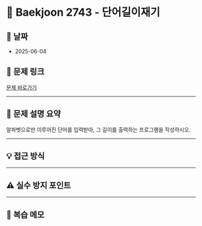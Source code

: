 # 📝 Baekjoon 2743 - 단어길이재기

## 📅 날짜
- 2025-06-04

## 🔗 문제 링크
[문제 바로가기](https://www.acmicpc.net/problem/2743)

---

## 📌 문제 설명 요약

알파벳으로만 이루어진 단어를 입력받아, 그 길이를 출력하는 프로그램을 작성하시오.

---

## 💡 접근 방식


---

## ⚠️ 실수 방지 포인트


---

## 🧠 복습 메모

